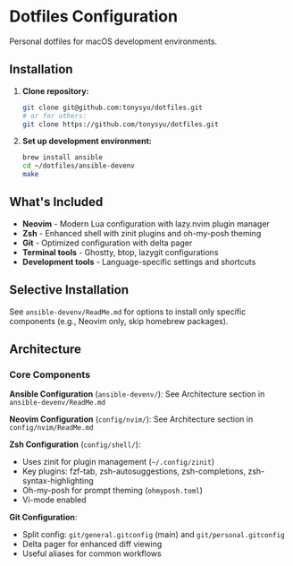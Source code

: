 # Dotfiles Configuration

Personal dotfiles for macOS development environments.

## Installation

1. **Clone repository:**
   ```bash
   git clone git@github.com:tonysyu/dotfiles.git
   # or for others:
   git clone https://github.com/tonysyu/dotfiles.git
   ```

2. **Set up development environment:**
   ```bash
   brew install ansible
   cd ~/dotfiles/ansible-devenv
   make
   ```

## What's Included

- **Neovim** - Modern Lua configuration with lazy.nvim plugin manager
- **Zsh** - Enhanced shell with zinit plugins and oh-my-posh theming  
- **Git** - Optimized configuration with delta pager
- **Terminal tools** - Ghostty, btop, lazygit configurations
- **Development tools** - Language-specific settings and shortcuts

## Selective Installation

See `ansible-devenv/ReadMe.md` for options to install only specific components (e.g., Neovim only, skip homebrew packages).

## Architecture

### Core Components

**Ansible Configuration** (`ansible-devenv/`):
See Architecture section in `ansible-devenv/ReadMe.md`

**Neovim Configuration** (`config/nvim/`):
See Architecture section in `config/nvim/ReadMe.md`

**Zsh Configuration** (`config/shell/`):
- Uses zinit for plugin management (`~/.config/zinit`)
- Key plugins: fzf-tab, zsh-autosuggestions, zsh-completions, zsh-syntax-highlighting
- Oh-my-posh for prompt theming (`ohmyposh.toml`)
- Vi-mode enabled

**Git Configuration**:
- Split config: `git/general.gitconfig` (main) and `git/personal.gitconfig`
- Delta pager for enhanced diff viewing
- Useful aliases for common workflows
